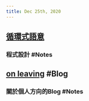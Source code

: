 ```yaml
---
title: Dec 25th, 2020
---
```


## [循環式語意](https://dannypsnl.github.io/blog/2020/12/22/cs/imperative-semantic/)
### 程式設計 #Notes
## [on leaving](https://blog.matsu.io/on-leaving) #Blog
### 關於個人方向的Blog #Notes
